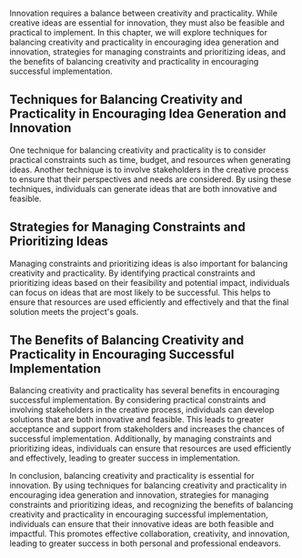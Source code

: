 
Innovation requires a balance between creativity and practicality. While creative ideas are essential for innovation, they must also be feasible and practical to implement. In this chapter, we will explore techniques for balancing creativity and practicality in encouraging idea generation and innovation, strategies for managing constraints and prioritizing ideas, and the benefits of balancing creativity and practicality in encouraging successful implementation.

Techniques for Balancing Creativity and Practicality in Encouraging Idea Generation and Innovation
--------------------------------------------------------------------------------------------------

One technique for balancing creativity and practicality is to consider practical constraints such as time, budget, and resources when generating ideas. Another technique is to involve stakeholders in the creative process to ensure that their perspectives and needs are considered. By using these techniques, individuals can generate ideas that are both innovative and feasible.

Strategies for Managing Constraints and Prioritizing Ideas
----------------------------------------------------------

Managing constraints and prioritizing ideas is also important for balancing creativity and practicality. By identifying practical constraints and prioritizing ideas based on their feasibility and potential impact, individuals can focus on ideas that are most likely to be successful. This helps to ensure that resources are used efficiently and effectively and that the final solution meets the project's goals.

The Benefits of Balancing Creativity and Practicality in Encouraging Successful Implementation
----------------------------------------------------------------------------------------------

Balancing creativity and practicality has several benefits in encouraging successful implementation. By considering practical constraints and involving stakeholders in the creative process, individuals can develop solutions that are both innovative and feasible. This leads to greater acceptance and support from stakeholders and increases the chances of successful implementation. Additionally, by managing constraints and prioritizing ideas, individuals can ensure that resources are used efficiently and effectively, leading to greater success in implementation.

In conclusion, balancing creativity and practicality is essential for innovation. By using techniques for balancing creativity and practicality in encouraging idea generation and innovation, strategies for managing constraints and prioritizing ideas, and recognizing the benefits of balancing creativity and practicality in encouraging successful implementation, individuals can ensure that their innovative ideas are both feasible and impactful. This promotes effective collaboration, creativity, and innovation, leading to greater success in both personal and professional endeavors.
